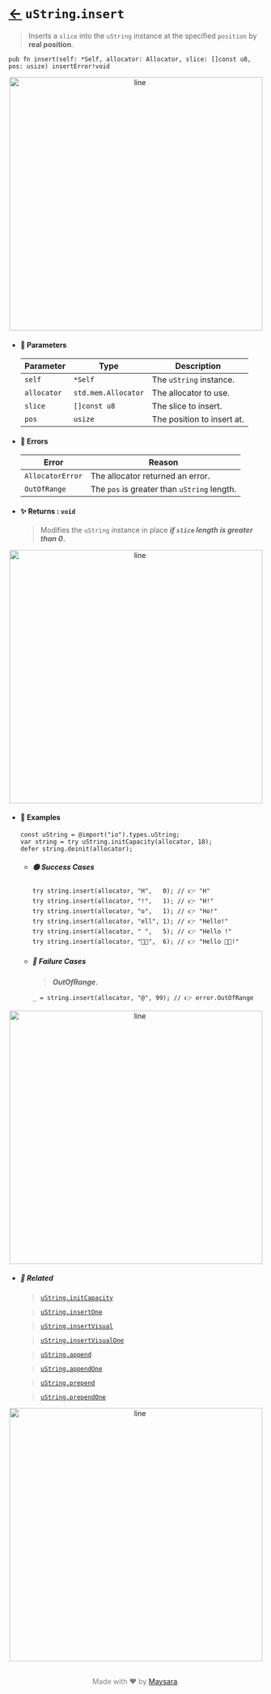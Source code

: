 # [←](../uString.md) `uString`.`insert`

> Inserts a `slice` into the `uString` instance at the specified `position` by **real position**.

```zig
pub fn insert(self: *Self, allocator: Allocator, slice: []const u8, pos: usize) insertError!void
```


<div align="center">
<img src="https://github.com/maysara-elshewehy/io-bench/tree/main/dist/img/md/line.png" alt="line" style="width:500px;"/>
</div>

- #### 🧩 Parameters

    | Parameter   | Type                | Description                |
    | ----------- | ------------------- | -------------------------- |
    | `self`      | `*Self`             | The `uString` instance.    |
    | `allocator` | `std.mem.Allocator` | The allocator to use.      |
    | `slice`     | `[]const u8`        | The slice to insert.       |
    | `pos`       | `usize`             | The position to insert at. |

- #### 🚫 Errors

    | Error            | Reason                                         |
    | ---------------- | ---------------------------------------------- |
    | `AllocatorError` | The allocator returned an error.               |
    | `OutOfRange`     | The `pos` is greater than `uString` length.    |

- #### ✨ Returns : `void`

    > Modifies the `uString` instance in place **_if `slice` length is greater than 0_.**

<div align="center">
<img src="https://github.com/maysara-elshewehy/io-bench/tree/main/dist/img/md/line.png" alt="line" style="width:500px;"/>
</div>

- #### 🧪 Examples

    ```zig
    const uString = @import("io").types.uString;
    var string = try uString.initCapacity(allocator, 18);
    defer string.deinit(allocator);
    ```

    - ##### 🟢 Success Cases

        ```zig
        try string.insert(allocator, "H",   0); // 👉 "H"
        try string.insert(allocator, "!",   1); // 👉 "H!"
        try string.insert(allocator, "o",   1); // 👉 "Ho!"
        try string.insert(allocator, "ell", 1); // 👉 "Hello!"
        try string.insert(allocator, " ",   5); // 👉 "Hello !"
        try string.insert(allocator, "👨‍🏭",  6); // 👉 "Hello 👨‍🏭!"
        ```

    - ##### 🔴 Failure Cases

        > **_OutOfRange._**

        ```zig
        _ = string.insert(allocator, "@", 99); // 👉 error.OutOfRange
        ```

<div align="center">
<img src="https://github.com/maysara-elshewehy/io-bench/tree/main/dist/img/md/line.png" alt="line" style="width:500px;"/>
</div>

- ##### 🔗 Related

  > [`uString.initCapacity`](./initCapacity.md)

  > [`uString.insertOne`](./insertOne.md)

  > [`uString.insertVisual`](./insertVisual.md)

  > [`uString.insertVisualOne`](./insertVisualOne.md)

  > [`uString.append`](./append.md)

  > [`uString.appendOne`](./appendOne.md)

  > [`uString.prepend`](./prepend.md)

  > [`uString.prependOne`](./prependOne.md)

<div align="center">
<img src="https://github.com/maysara-elshewehy/io-bench/tree/main/dist/img/md/line.png" alt="line" style="width:500px;"/>
</div>

<p align="center" style="color:grey;"><br />Made with ❤️ by <a href="http://github.com/maysara-elshewehy" target="blank">Maysara</a>.</p>